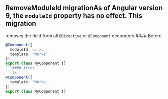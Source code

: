 ## RemoveModuleId migrationAs of Angular version 9, the `moduleId` property has no effect. This migration
removes the field from all `@Directive` or `@Component` decorators.#### Before
```ts
@Component({
  moduleId: <..>,
  template: 'Works',
})
export class MyComponent {}
```#### After
```ts
@Component({
  template: 'Works',
})
export class MyComponent {}
```

